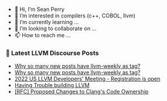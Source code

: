 - 👋 Hi, I’m Sean Perry
- 👀 I’m interested in compilers (c++, COBOL, llvm)
- 🌱 I’m currently learning ...
- 💞️ I’m looking to collaborate on ...
- 📫 How to reach me ...

<!---
s66perry/s66perry is a ✨ special ✨ repository because its `README.md` (this file) appears on your GitHub profile.
You can click the Preview link to take a look at your changes.
--->
### 📕 Latest LLVM Discourse Posts

<!-- DISCOURSE-LLVM:START -->
- [Why so many new posts have llvm-weekly as tag?](https://discourse.llvm.org/t/why-so-many-new-posts-have-llvm-weekly-as-tag/64729#post_4)
- [Why so many new posts have llvm-weekly as tag?](https://discourse.llvm.org/t/why-so-many-new-posts-have-llvm-weekly-as-tag/64729#post_3)
- [2022 US LLVM Developers&#39; Meeting - Registration is open](https://discourse.llvm.org/t/2022-us-llvm-developers-meeting-registration-is-open/64590#post_5)
- [Having Trouble building LLVM](https://discourse.llvm.org/t/having-trouble-building-llvm/64737#post_2)
- [[RFC] Proposed Changes to Clang&#39;s Code Ownership](https://discourse.llvm.org/t/rfc-proposed-changes-to-clangs-code-ownership/64813#post_8)
<!-- DISCOURSE-LLVM:END -->
